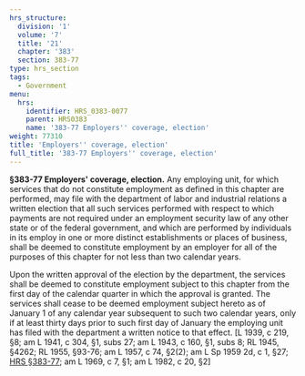 ```yaml
---
hrs_structure:
  division: '1'
  volume: '7'
  title: '21'
  chapter: '383'
  section: 383-77
type: hrs_section
tags:
  - Government
menu:
  hrs:
    identifier: HRS_0383-0077
    parent: HRS0383
    name: '383-77 Employers'' coverage, election'
weight: 77310
title: 'Employers'' coverage, election'
full_title: '383-77 Employers'' coverage, election'
---
```

**§383-77 Employers' coverage, election.** Any employing unit, for which services that do not constitute employment as defined in this chapter are performed, may file with the department of labor and industrial relations a written election that all such services performed with respect to which payments are not required under an employment security law of any other state or of the federal government, and which are performed by individuals in its employ in one or more distinct establishments or places of business, shall be deemed to constitute employment by an employer for all of the purposes of this chapter for not less than two calendar years.

Upon the written approval of the election by the department, the services shall be deemed to constitute employment subject to this chapter from the first day of the calendar quarter in which the approval is granted. The services shall cease to be deemed employment subject hereto as of January 1 of any calendar year subsequent to such two calendar years, only if at least thirty days prior to such first day of January the employing unit has filed with the department a written notice to that effect. [L 1939, c 219, §8; am L 1941, c 304, §1, subs 27; am L 1943, c 160, §1, subs 8; RL 1945, §4262; RL 1955, §93-76; am L 1957, c 74, §2(2); am L Sp 1959 2d, c 1, §27; [HRS §383-77](/title-21/chapter-383/section-383-77/); am L 1969, c 7, §1; am L 1982, c 20, §2]